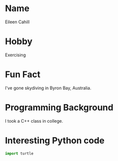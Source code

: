 # Name
Eileen Cahill

# Hobby
Exercising

# Fun Fact
I've gone skydiving in Byron Bay, Australia.

# Programming Background
I took a C++ class in college.

# Interesting Python code
```python
import turtle
```